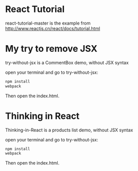 # React Tutorial


react-tutorial-master is the example from http://www.reactjs.cn/react/docs/tutorial.html



# My try to remove JSX
try-without-jsx is a CommentBox demo, without JSX syntax

open your terminal and go to try-without-jsx:

```sh
npm install
webpack
```

Then open the index.html.



# Thinking in React
Thinking-in-React is a products list demo, without JSX syntax

open your terminal and go to try-without-jsx:

```sh
npm install
webpack
```

Then open the index.html.
